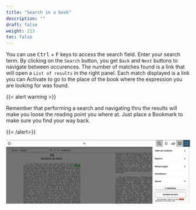 ```yaml
---
title: "Search in a book"
description: ""
draft: false
weight: 213
toc: false
---
```



You can use <kbd>Ctrl</kbd> + <kbd>F</kbd> keys to access the 
search field. Enter your search term. By clicking on the 
`Search` button, you get `Back` and `Next` buttons to navigate between occurences.
The number of matches found is a link that will open a `List of results` 
in the right panel.
Each match displayed is a link you can Activate to go to the place 
of the book where the expression you are looking for was found.

{{< alert warning >}}

Remember that performing a search and navigating thru the results 
will make you loose the reading point you where at. 
Just place a Bookmark to make sure you find your way back.

{{< /alert>}}


<img src="/images/local-fr/thorium-search-navpanel.png" alt="Screenshot, the search bar is present above the text, the corresponding text highlighted in green and the Search panel indicates a match"/>
